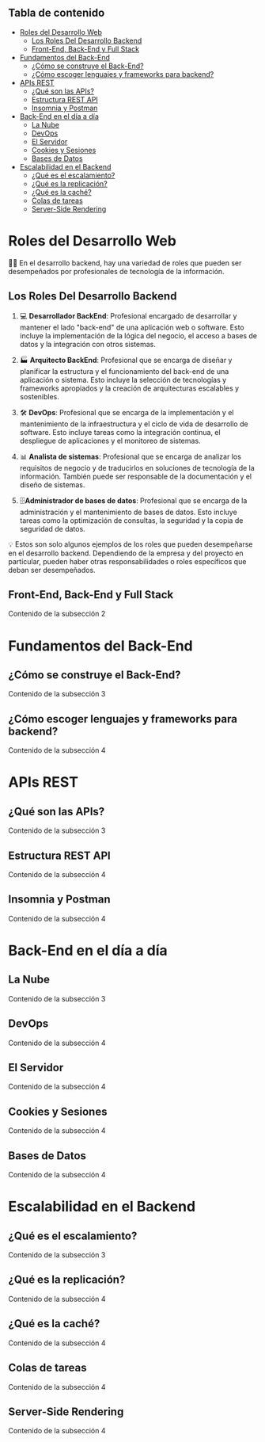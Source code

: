 ## Tabla de contenido

- [Roles del Desarrollo Web](#roles-del-desarrollo-web)
  - [Los Roles Del Desarrollo Backend](#los-roles-del-desarrollo-backend)
  - [Front-End, Back-End y Full Stack](#front-end-back-end-y-full-stack)
- [Fundamentos del Back-End](#fundamentos-del-back-end)
  - [¿Cómo se construye el Back-End?](#cómo-se-construye-el-back-end)
  - [¿Cómo escoger lenguajes y frameworks para backend?](#cómo-escoger-lenguajes-y-frameworks-para-backend)
- [APIs REST](#apis-rest)
  - [¿Qué son las APIs?](#qué-son-las-apis)
  - [Estructura REST API](#estructura-rest-api)
  - [Insomnia y Postman](#insomnia-y-postman)
- [Back-End en el día a día](#back-end-en-el-día-a-día)
  - [La Nube](#la-nube)
  - [DevOps](#devops)
  - [El Servidor](#el-servidor)
  - [Cookies y Sesiones](#cookies-y-sesiones)
  - [Bases de Datos](#bases-de-datos)
- [Escalabilidad en el Backend](#escalabilidad-en-el-backend)
  - [¿Qué es el escalamiento?](#qué-es-el-escalamiento)
  - [¿Qué es la replicación?](#qué-es-la-replicación)
  - [¿Qué es la caché?](#qué-es-la-caché)
  - [Colas de tareas](#colas-de-tareas)
  - [Server-Side Rendering](#server-side-rendering)


# Roles del Desarrollo Web

👨‍💻 En el desarrollo backend, hay una variedad de roles que pueden ser desempeñados por profesionales de tecnología de la información.

## Los Roles Del Desarrollo Backend

1. 💻 **Desarrollador BackEnd**: Profesional encargado de desarrollar y mantener el lado "back-end" de una aplicación web o software. Esto incluye la implementación de la lógica del negocio, el acceso a bases de datos y la integración con otros sistemas.
   
2. 🏭 **Arquitecto BackEnd**: Profesional que se encarga de diseñar y planificar la estructura y el funcionamiento del back-end de una aplicación o sistema. Esto incluye la selección de tecnologías y frameworks apropiados y la creación de arquitecturas escalables y sostenibles.
   
3. 🛠️ **DevOps**: Profesional que se encarga de la implementación y el mantenimiento de la infraestructura y el ciclo de vida de desarrollo de software. Esto incluye tareas como la integración continua, el despliegue de aplicaciones y el monitoreo de sistemas.
   
4. 📊 **Analista de sistemas**: Profesional que se encarga de analizar los requisitos de negocio y de traducirlos en soluciones de tecnología de la información. También puede ser responsable de la documentación y el diseño de sistemas.
   
5. 🗄️**Administrador de bases de datos**: Profesional que se encarga de la administración y el mantenimiento de bases de datos. Esto incluye tareas como la optimización de consultas, la seguridad y la copia de seguridad de datos.
   
💡 Estos son solo algunos ejemplos de los roles que pueden desempeñarse en el desarrollo backend. Dependiendo de la empresa y del proyecto en particular, pueden haber otras responsabilidades o roles específicos que deban ser desempeñados.

## Front-End, Back-End y Full Stack

Contenido de la subsección 2

# Fundamentos del Back-End

## ¿Cómo se construye el Back-End?

Contenido de la subsección 3

## ¿Cómo escoger lenguajes y frameworks para backend?

Contenido de la subsección 4

# APIs REST

## ¿Qué son las APIs?

Contenido de la subsección 3

## Estructura REST API

Contenido de la subsección 4

## Insomnia y Postman

Contenido de la subsección 4

# Back-End en el día a día

## La Nube

Contenido de la subsección 3

## DevOps

Contenido de la subsección 4

## El Servidor

Contenido de la subsección 4
## Cookies y Sesiones

Contenido de la subsección 4
## Bases de Datos

Contenido de la subsección 4

# Escalabilidad en el Backend

## ¿Qué es el escalamiento?

Contenido de la subsección 3

## ¿Qué es la replicación?

Contenido de la subsección 4

## ¿Qué es la caché?

Contenido de la subsección 4
## Colas de tareas

Contenido de la subsección 4
## Server-Side Rendering

Contenido de la subsección 4